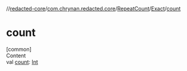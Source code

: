 //[redacted-core](../../../../index.md)/[com.chrynan.redacted.core](../../index.md)/[RepeatCount](../index.md)/[Exact](index.md)/[count](count.md)



# count  
[common]  
Content  
val [count](count.md): [Int](https://kotlinlang.org/api/latest/jvm/stdlib/kotlin/-int/index.html)  



